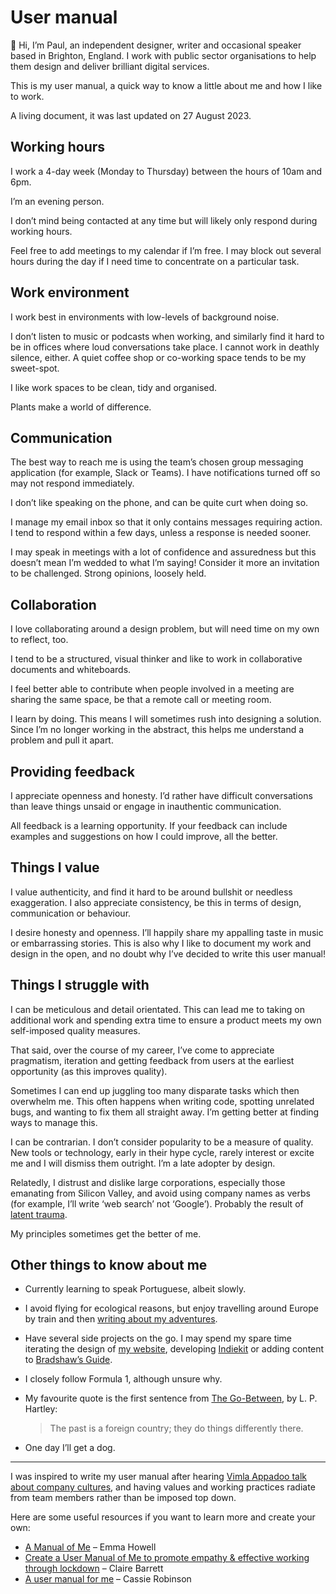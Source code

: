 # User manual

👋 Hi, I’m Paul, an independent designer, writer and occasional speaker based in Brighton, England. I work with public sector organisations to help them design and deliver brilliant digital services.

This is my user manual, a quick way to know a little about me and how I like to work.

A living document, it was last updated on 27 August 2023.

## Working hours

I work a 4-day week (Monday to Thursday) between the hours of 10am and 6pm.

I’m an evening person.

I don’t mind being contacted at any time but will likely only respond during working hours.

Feel free to add meetings to my calendar if I’m free. I may block out several hours during the day if I need time to concentrate on a particular task.

## Work environment

I work best in environments with low-levels of background noise.

I don’t listen to music or podcasts when working, and similarly find it hard to be in offices where loud conversations take place. I cannot work in deathly silence, either. A quiet coffee shop or co-working space tends to be my sweet-spot.

I like work spaces to be clean, tidy and organised.

Plants make a world of difference.

## Communication

The best way to reach me is using the team’s chosen group messaging application (for example, Slack or Teams). I have notifications turned off so may not respond immediately.

I don’t like speaking on the phone, and can be quite curt when doing so.

I manage my email inbox so that it only contains messages requiring action. I tend to respond within a few days, unless a response is needed sooner.

I may speak in meetings with a lot of confidence and assuredness but this doesn’t mean I’m wedded to what I’m saying! Consider it more an invitation to be challenged. Strong opinions, loosely held.

## Collaboration

I love collaborating around a design problem, but will need time on my own to reflect, too.

I tend to be a structured, visual thinker and like to work in collaborative documents and whiteboards.

I feel better able to contribute when people involved in a meeting are sharing the same space, be that a remote call or meeting room.

I learn by doing. This means I will sometimes rush into designing a solution. Since I’m no longer working in the abstract, this helps me understand a problem and pull it apart.

## Providing feedback

I appreciate openness and honesty. I’d rather have difficult conversations than leave things unsaid or engage in inauthentic communication.

All feedback is a learning opportunity. If your feedback can include examples and suggestions on how I could improve, all the better.

## Things I value

I value authenticity, and find it hard to be around bullshit or needless exaggeration. I also appreciate consistency, be this in terms of design, communication or behaviour.

I desire honesty and openness. I’ll happily share my appalling taste in music or embarrassing stories. This is also why I like to document my work and design in the open, and no doubt why I’ve decided to write this user manual!

## Things I struggle with

I can be meticulous and detail orientated. This can lead me to taking on additional work and spending extra time to ensure a product meets my own self-imposed quality measures.

That said, over the course of my career, I’ve come to appreciate pragmatism, iteration and getting feedback from users at the earliest opportunity (as this improves quality).

Sometimes I can end up juggling too many disparate tasks which then overwhelm me. This often happens when writing code, spotting unrelated bugs, and wanting to fix them all straight away. I’m getting better at finding ways to manage this.

I can be contrarian. I don’t consider popularity to be a measure of quality. New tools or technology, early in their hype cycle, rarely interest or excite me and I will dismiss them outright. I’m a late adopter by design.

Relatedly, I distrust and dislike large corporations, especially those emanating from Silicon Valley, and avoid using company names as verbs (for example, I’ll write ‘web search’ not ‘Google’). Probably the result of [latent trauma](https://paulrobertlloyd.com/2015/341/a1/peaceful_reflection/).

My principles sometimes get the better of me.

## Other things to know about me

* Currently learning to speak Portuguese, albeit slowly.
* I avoid flying for ecological reasons, but enjoy travelling around Europe by train and then [writing about my adventures](https://paulrobertlloyd.com/categories/travel/).
* Have several side projects on the go. I may spend my spare time iterating the design of [my website](https://paulrobertlloyd.com), developing [Indiekit](https://getindiekit.com) or adding content to [Bradshaw’s Guide](https://beta.bradshaws.guide).
* I closely follow Formula 1, although unsure why.
* My favourite quote is the first sentence from [The Go-Between](https://en.wikipedia.org/wiki/The_Go-Between), by L. P. Hartley:

    > The past is a foreign country; they do things differently there.

* One day I’ll get a dog.

* * *

I was inspired to write my user manual after hearing [Vimla Appadoo talk about company cultures](https://2023.uxlondon.com/speakers/vimla-appadoo/), and having values and working practices radiate from team members rather than be imposed top down.

Here are some useful resources if you want to learn more and create your own:

* [A Manual of Me](https://designedandmade.substack.com/p/a-manual-of-me) – Emma Howell
* [Create a User Manual of Me to promote empathy & effective working through lockdown](https://medium.com/@_clairebarrett_/c0b4bfc5eddf) – Claire Barrett
* [A user manual for me](https://cassierobinson.medium.com/d3a851fbc694) – Cassie Robinson
